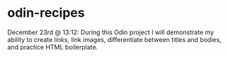 # odin-recipes

December 23rd @ 13:12:
    During this Odin project I will demonstrate my ability to create links, link images, differentiate between titles and bodies, and practice HTML boilerplate. 